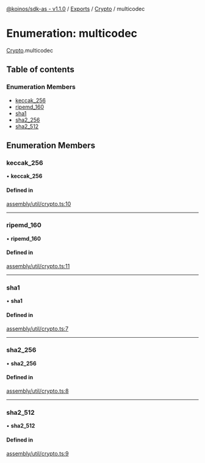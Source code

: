 [@koinos/sdk-as - v1.1.0](../README.md) / [Exports](../modules.md) / [Crypto](../modules/Crypto.md) / multicodec

# Enumeration: multicodec

[Crypto](../modules/Crypto.md).multicodec

## Table of contents

### Enumeration Members

- [keccak\_256](Crypto.multicodec.md#keccak_256)
- [ripemd\_160](Crypto.multicodec.md#ripemd_160)
- [sha1](Crypto.multicodec.md#sha1)
- [sha2\_256](Crypto.multicodec.md#sha2_256)
- [sha2\_512](Crypto.multicodec.md#sha2_512)

## Enumeration Members

### keccak\_256

• **keccak\_256**

#### Defined in

[assembly/util/crypto.ts:10](https://github.com/koinos/koinos-sdk-as/blob/0d26a97/assembly/util/crypto.ts#L10)

___

### ripemd\_160

• **ripemd\_160**

#### Defined in

[assembly/util/crypto.ts:11](https://github.com/koinos/koinos-sdk-as/blob/0d26a97/assembly/util/crypto.ts#L11)

___

### sha1

• **sha1**

#### Defined in

[assembly/util/crypto.ts:7](https://github.com/koinos/koinos-sdk-as/blob/0d26a97/assembly/util/crypto.ts#L7)

___

### sha2\_256

• **sha2\_256**

#### Defined in

[assembly/util/crypto.ts:8](https://github.com/koinos/koinos-sdk-as/blob/0d26a97/assembly/util/crypto.ts#L8)

___

### sha2\_512

• **sha2\_512**

#### Defined in

[assembly/util/crypto.ts:9](https://github.com/koinos/koinos-sdk-as/blob/0d26a97/assembly/util/crypto.ts#L9)
